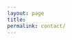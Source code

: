 ```yaml
---
layout: page
title: 
permalink: contact/
---
```


<div data-tf-widget="joBudRJs" data-tf-opacity="0" data-tf-hide-headers
    data-tf-iframe-props="title=Contact Form (copy)" data-tf-medium="snippet" style="width:100%;height:750px;"></div>
<script src="//embed.typeform.com/next/embed.js"></script>
